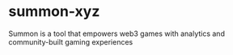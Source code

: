 # summon-xyz
Summon is a tool that empowers web3 games with analytics and community-built gaming experiences
